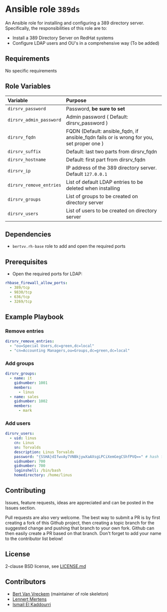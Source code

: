 # Ansible role `389ds`

An Ansible role for installing and configuring a 389 directory server. Specifically, the responsibilities of this role are to:

- Install a 389 Directory Server on RedHat systems
- Configure LDAP users and OU's in a comprehensive way (To be added)

## Requirements

No specific requirements

## Role Variables

| Variable                | Purpose                                                                                   |
| :-------                | :------                                                                                   |
| `dirsrv_password`       | Password, **be sure to set**                                                              |
| `dirsrv_admin_password` | Admin password ( Default: dirsrv_password )                                               |
| `dirsrv_fqdn`           | FQDN  (Default: ansible_fqdn, if ansible_fqdn fails or is wrong for you, set proper one ) |
| `dirsrv_suffix`         | Default: last two parts from dirsrv_fqdn                                                  |
| `dirsrv_hostname`       | Default: first part from dirsrv_fqdn                                                      |
| `dirsrv_ip`             | IP address of the 389 directory server. Default `127.0.0.1`                               |
| `dirsrv_remove_entries` | List of default LDAP entries to be deleted when installing                                |
| `dirsrv_groups`         | List of groups to be created on directory server                                          |
| `dirsrv_users`          | List of users to be created on directory server                                           |

## Dependencies
- `bertvv.rh-base` role to add and open the required ports

## Prerequisites
- Open the required ports for LDAP:
```yml
rhbase_firewall_allow_ports:
  - 389/tcp
  - 9830/tcp
  - 636/tcp
  - 3269/tcp
```

## Example Playbook
### Remove entries
```yaml
dirsrv_remove_entries:
  - "ou=Special Users,dc=green,dc=local"
  - "cn=Accounting Managers,ou=Groups,dc=green,dc=local"
```

### Add groups
```yaml
dirsrv_groups:
  - name: it
    gidnumber: 1001
    members:
      - linus
  - name: sales
    gidnumber: 1002
    members:
      - mark
```

### Add users
```yml
dirsrv_users:
  - uid: linus
    cn: Linus
    sn: Torvalds
    description: Linus Torvalds
    password: "{SSHA}dIfwvAy7VNBkjywXaAXsgLPCiXemGegCShfPVQ==" # hash for "Test123"
    uidnumber: 700
    gidnumber: 700
    loginshell: /bin/bash
    homedirectory: /home/linus
```



## Contributing

Issues, feature requests, ideas are appreciated and can be posted in the Issues section.

Pull requests are also very welcome. The best way to submit a PR is by first creating a fork of this Github project, then creating a topic branch for the suggested change and pushing that branch to your own fork. Github can then easily create a PR based on that branch. Don't forget to add your name to the contributor list below!

## License

2-clause BSD license, see [LICENSE.md](LICENSE.md)

## Contributors

- [Bert Van Vreckem](https://github.com/bertvv/) (maintainer of role skeleton)
- [Lennert Mertens](https://github.com/LennertMertens)
- [Ismail El Kaddourri](https://github.com/ismailelk)
